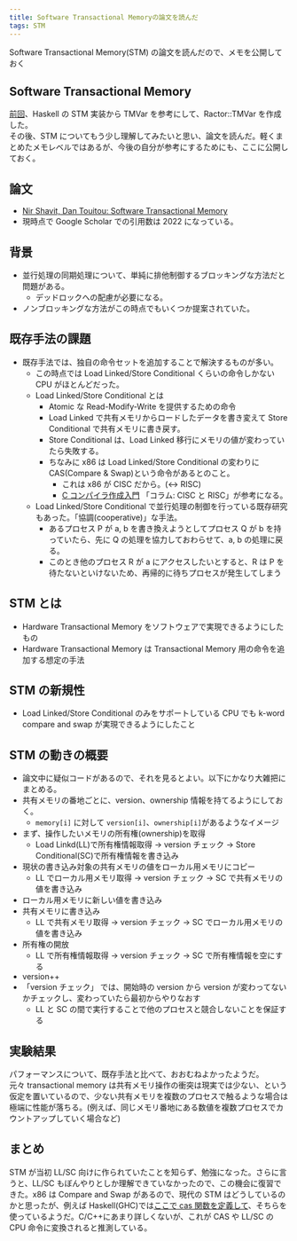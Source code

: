 ```yaml
---
title: Software Transactional Memoryの論文を読んだ
tags: STM
---
```


Software Transactional Memory(STM) の論文を読んだので、メモを公開しておく

<!--more-->

## Software Transactional Memory

[前回](/posts/2020-11-30-ractor-tmvar.html)、Haskell の STM 実装から TMVar を参考にして、Ractor::TMVar を作成した。  
その後、STM についてもう少し理解してみたいと思い、論文を読んだ。軽くまとめたメモレベルではあるが、今後の自分が参考にするためにも、ここに公開しておく。

## 論文

- [Nir Shavit, Dan Touitou: Software Transactional Memory](https://link.springer.com/article/10.1007%252Fs004460050028)
- 現時点で Google Scholar での引用数は 2022 になっている。

## 背景

- 並行処理の同期処理について、単純に排他制御するブロッキングな方法だと問題がある。
  - デッドロックへの配慮が必要になる。
- ノンブロッキングな方法がこの時点でもいくつか提案されていた。

## 既存手法の課題

- 既存手法では、独自の命令セットを追加することで解決するものが多い。
  - この時点では Load Linked/Store Conditional くらいの命令しかない CPU がほとんどだった。
  - Load Linked/Store Conditional とは
    - Atomic な Read-Modify-Write を提供するための命令
    - Load Linked で共有メモリからロードしたデータを書き変えて Store Conditional で共有メモリに書き戻す。
    - Store Conditional は、Load Linked 移行にメモリの値が変わっていたら失敗する。
    - ちなみに x86 は Load Linked/Store Conditional の変わりに CAS(Compare & Swap)という命令があるとのこと。
      - これは x86 が CISC だから。(<-> RISC)
      - [C コンパイラ作成入門](https://www.sigbus.info/compilerbook) 「コラム: CISC と RISC」が参考になる。
  - Load Linked/Store Conditional で並行処理の制御を行っている既存研究もあった。「協調(cooperative)」な手法。
    - あるプロセス P が a, b を書き換えようとしてプロセス Q が b を持っていたら、先に Q の処理を協力しておわらせて、a, b の処理に戻る。
    - このとき他のプロセス R が a にアクセスしたいとすると、R は P を待たないといけないため、再帰的に待ちプロセスが発生してしまう

## STM とは

- Hardware Transactional Memory をソフトウェアで実現できるようにしたもの
- Hardware Transactional Memory は Transactional Memory 用の命令を追加する想定の手法

## STM の新規性

- Load Linked/Store Conditional のみをサポートしている CPU でも k-word compare and swap が実現できるようにしたこと

## STM の動きの概要

- 論文中に疑似コードがあるので、それを見るとよい。以下にかなり大雑把にまとめる。
- 共有メモリの番地ごとに、version、ownership 情報を持てるようにしておく。
  - `memory[i]` に対して `version[i]`、`ownership[i]`があるようなイメージ
- まず、操作したいメモリの所有権(ownership)を取得
  - Load Linkd(LL)で所有権情報取得 -> version チェック -> Store Conditional(SC)で所有権情報を書き込み
- 現状の書き込み対象の共有メモリの値をローカル用メモリにコピー
  - LL でローカル用メモリ取得 -> version チェック -> SC で共有メモリの値を書き込み
- ローカル用メモリに新しい値を書き込み
- 共有メモリに書き込み
  - LL で共有メモリ取得 -> version チェック -> SC でローカル用メモリの値を書き込み
- 所有権の開放
  - LL で所有権情報取得 -> version チェック -> SC で所有権情報を空にする
- version++
- 「version チェック」 では、開始時の version から version が変わってないかチェックし、変わっていたら最初からやりなおす
  - LL と SC の間で実行することで他のプロセスと競合しないことを保証する

## 実験結果

パフォーマンスについて、既存手法と比べて、おおむねよかったようだ。  
元々 transactional memory は共有メモリ操作の衝突は現実では少ない、という仮定を置いているので、少ない共有メモリを複数のプロセスで触るような場合は極端に性能が落ちる。(例えば、同じメモリ番地にある数値を複数プロセスでカウントアップしていく場合など)

## まとめ

STM が当初 LL/SC 向けに作られていたことを知らず、勉強になった。さらに言うと、LL/SC もぼんやりとしか理解できていなかったので、この機会に復習できた。x86 は Compare and Swap があるので、現代の STM はどうしているのかと思ったが、例えば Haskell(GHC)では[ここで cas 関数を定義して](https://gitlab.haskell.org/ghc/ghc/-/blob/master/includes/stg/SMP.h#L292-301)、そちらを使っているようだ。C/C++にあまり詳しくないが、これが CAS や LL/SC の CPU 命令に変換されると推測している。
